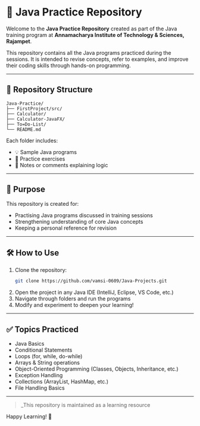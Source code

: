 # 📘 Java Practice Repository

Welcome to the **Java Practice Repository** created as part of the Java training program at **Annamacharya Institute of Technology & Sciences, Rajampet**.

This repository contains all the Java programs practiced during the sessions. It is intended to revise concepts, refer to examples, and improve their coding skills through hands-on programming.

---

## 📂 Repository Structure

```
Java-Practice/
├── FirstProject/src/
├── Calculator/
├── Calculator-JavaFX/
├── To=Do-List/
└── README.md
```

Each folder includes:
- 💡 Sample Java programs
- 📝 Practice exercises
- 📄 Notes or comments explaining logic

---

## 📌 Purpose

This repository is created for:
- Practising Java programs discussed in training sessions
- Strengthening understanding of core Java concepts
- Keeping a personal reference for revision

---

## 🛠️ How to Use

1. Clone the repository:
   ```bash
   git clone https://github.com/vamsi-0609/Java-Projects.git
   ```
2. Open the project in any Java IDE (IntelliJ, Eclipse, VS Code, etc.)
3. Navigate through folders and run the programs
4. Modify and experiment to deepen your learning!

---

## ✅ Topics Practiced

- Java Basics
- Conditional Statements
- Loops (for, while, do-while)
- Arrays & String operations
- Object-Oriented Programming (Classes, Objects, Inheritance, etc.)
- Exception Handling
- Collections (ArrayList, HashMap, etc.)
- File Handling Basics

---

> _This repository is maintained as a learning resource

Happy Learning! 🎯
